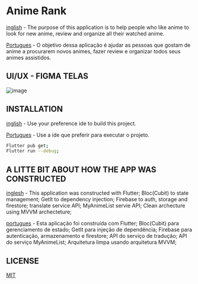 # Anime Rank

[inglish]() - The purpose of this application is to help people who like anime to look for new anime, review and organize all their watched anime.

[Portugues]() - O objetivo dessa aplicação é ajudar as pessoas que gostam de anime a procurarem novos animes, fazer review e organizar todos seus animes assistidos.

## UI/UX - FIGMA TELAS

![image](https://user-images.githubusercontent.com/69287434/204971851-b5c3c228-f465-499f-8139-4ab7cb8c6252.png)


## INSTALLATION
[inglish]() - Use your preference ide to build this project.

[Portugues]() - Use a ide que preferir para executar o projeto.

```bash
Flutter pub get;
Flutter run --debug;
```


## A LITTE BIT ABOUT HOW THE APP WAS CONSTRUCTED

[inglesh]() - This application was constructed with Flutter; Bloc(Cubit) to state management; GetIt to dependency injection; Firebase to auth, storage and firestore; translate service API; MyAnimeList servie API; Clean archecture using MVVM archecteture;

[portugues]() - Esta aplicação foi construída com Flutter; Bloc(Cubit) para gerenciamento de estado; GetIt para injeção de dependência; Firebase para autenticação, armazenamento e firestore; API do serviço de tradução; API do serviço MyAnimeList; Arquitetura limpa usando arquitetura MVVM;

## LICENSE
[MIT](https://choosealicense.com/licenses/mit/)
